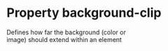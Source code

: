 # Property background-clip

Defines how far the background (color or  
image) should extend within an element  
